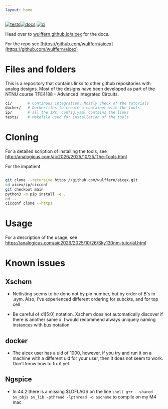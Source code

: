 ```yaml
---
layout: home
---
```


[![tests](https://github.com/wulffern/aicex/actions/workflows/tests.yaml/badge.svg)](https://github.com/wulffern/aicex/actions/workflows/tests.yaml)[![docs](https://github.com/wulffern/aicex/actions/workflows/jekyll-gh-pages.yml/badge.svg)](https://wulffern.github.io/aicex)
[![ci](https://github.com/wulffern/aicex/actions/workflows/ci.yaml/badge.svg)](https://github.com/wulffern/aicex/actions/workflows/ci.yaml)

Head over to [wulffern.github.io/aicex](https://wulffern.github.io/aicex) for
the docs.

For the repo see [https://github.com/wulffern/aicex](https://github.com/wulffern/aicex)


# Files and folders

This is a repository that contains links to other github repositories with
analog designs. Most of the designs have been developed as part of the NTNU
course TFE4188 - Advanced Integrated Circuits.

``` sh
ci/       # Continous integration. Mostly check of the tutorials
docker/   # Dockerfiles to create a container with the tools
ip/       # all the IPs, config.yaml contains the links
tests/    # Makefile used for installation of the tools
```

# Cloning

For a detailed scription of installing the tools, see
<http://analogicus.com/aic2026/2025/10/25/The-Tools.html>

For the impatient

``` sh

git clone --recursive https://github.com/wulffern/aicex.git
cd aicex/ip/cicconf
git checkout main
python3 -m pip install -e .
cd ..
cicconf clone --https
```

# Usage

For a description of the usage, see
<https://analogicus.com/aic2026/2025/10/26/Sky130nm-tutorial.html>


# Known issues

## Xschem

* Netlisting seems to be done not by pin number, but by order of B's in .sym.
  Also, I've experienced different ordering for subckts, and for top cell

* Be careful of x1[5:0] notation. Xschem does not automatically discover if
  there is another same x<nr>. I would recommend always uniquely naming
  instances with bus notation 

## docker
* The aicex user has a uid of 1000, however, if you try and run it on a machine
  with a different uid for your user, then it does not seem to work. Don't know
  how to fix it yet.

## Ngspice

* In 44.2 there is a missing \$LDFLAGS on the line `shell g++ --shared $v_objs
  $v_lib -pthread -lpthread -o $soname` to compile on my M4 mac 
